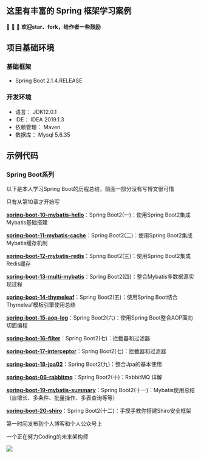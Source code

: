 ## 这里有丰富的 Spring 框架学习案例

🎉 🎉 🎉 **欢迎star、fork，给作者一些鼓励**

## 项目基础环境

### 基础框架

- Spring Boot 2.1.4.RELEASE

### 开发环境

- 语言： JDK12.0.1
- IDE： IDEA 2019.1.3
- 依赖管理： Maven
- 数据库： Mysql 5.6.35

## 示例代码

### Spring Boot系列

以下是本人学习Spring Boot的历程总结，前面一部分没有写博文很可惜

只有从第10章才开始写

[**spring-boot-10-mybatis-hello**](<https://github.com/niaobulashi/spring-boot-learning/tree/master/spring-boot-10-mybatis-hello>)：Spring Boot2(一)：使用Spring Boot2集成Mybatis基础搭建

[**spring-boot-11-mybatis-cache**](https://github.com/niaobulashi/spring-boot-learning/tree/master/spring-boot-11-mybatis-cache)：Spring Boot2(二)：使用Spring Boot2集成Mybatis缓存机制

[**spring-boot-12-mybatis-redis**](https://github.com/niaobulashi/spring-boot-learning/tree/master/spring-boot-12-mybatis-redis)：Spring Boot2(三)：使用Spring Boot2集成Redis缓存

[**spring-boot-13-multi-mybatis**](https://github.com/niaobulashi/spring-boot-learning/tree/master/spring-boot-13-multi-mybatis)：Spring Boot2(四)：整合Mybatis多数据源实现过程

[**spring-boot-14-thymeleaf**](https://github.com/niaobulashi/spring-boot-learning/tree/master/spring-boot-14-thymeleaf)：Spring Boot2(五)：使用Spring Boot结合Thymeleaf模板引擎使用总结

[**spring-boot-15-aop-log**](https://github.com/niaobulashi/spring-boot-learning/tree/master/spring-boot-15-aop-log)：Spring Boot2(六)：使用Spring Boot整合AOP面向切面编程

[**spring-boot-16-filter**](https://github.com/niaobulashi/spring-boot-learning/tree/master/spring-boot-16-filter)：Spring Boot2(七)：拦截器和过滤器

[**spring-boot-17-interceptor**](https://github.com/niaobulashi/spring-boot-learning/tree/master/spring-boot-17-interceptor)：Spring Boot2(七)：拦截器和过滤器

[**spring-boot-18-jpa02**](https://github.com/niaobulashi/spring-boot-learning/tree/master/spring-boot-18-jpa02)：Spring Boot2(九)：整合Jpa的基本使用

[**spring-boot-06-rabbitmq**](https://github.com/niaobulashi/spring-boot-learning/tree/master/spring-boot-06-rabbitmq)：Spring Boot2(十)：RabbitMQ 详解

[**spring-boot-19-mybatis-summary**](https://github.com/niaobulashi/spring-boot-learning/tree/master/spring-boot-19-mybatis-summary)：Spring Boot2(十一)：Mybatis使用总结（自增长、多条件、批量操作、多表查询等等）

[**spring-boot-20-shiro**](https://github.com/niaobulashi/spring-boot-learning/tree/master/spring-boot-20-shiro)：Spring Boot2(十二)：手摸手教你搭建Shiro安全框架

第一时间发布到个人博客和个人公众号上

一个正在努力Coding的未来架构师

![](https://niaobulashi.com/usr/uploads/2019/07/2427016822.png)
